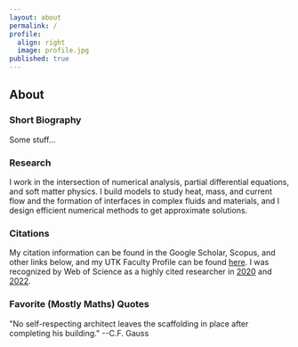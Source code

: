 ```yaml
---
layout: about
permalink: /
profile:
  align: right
  image: profile.jpg
published: true
---
```


## About

### Short Biography
Some stuff...

### Research
I work in the intersection of numerical analysis, partial differential equations, and soft matter physics. I build models to study heat, mass, and current flow and the formation of interfaces in complex fluids and materials, and I design efficient numerical methods to get approximate solutions.

### Citations
My citation information can be found in the Google Scholar, Scopus, and other links below, and my UTK Faculty Profile can be found [here](https://faculty.utk.edu/Steven.Wise). I was recognized by Web of Science as a highly cited researcher in [2020](https://recognition.webofscience.com/awards/highly-cited/2020/) and [2022](https://recognition.webofscience.com/awards/highly-cited/2022/). 

### Favorite (Mostly Maths) Quotes

"No self-respecting architect leaves the scaffolding in place after completing his building." --C.F. Gauss
